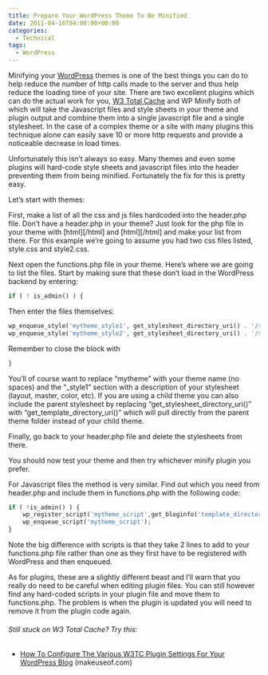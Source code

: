 ```yaml
---
title: Prepare Your WordPress Theme To Be Minified
date: 2011-04-16T04:00:00+00:00
categories:
  - Technical
tags:
  - WordPress
---
```


Minifying your [WordPress][1] themes is one of the best things you can do to help reduce the number of http calls made to the server and thus help reduce the loading time of your site. There are two excellent plugins which can do the actual work for you, [W3 Total Cache][2] and WP Minify both of which will take the Javascript files and style sheets in your theme and plugin output and combine them into a single javascript file and a single stylesheet. In the case of a complex theme or a site with many plugins this technique alone can easily save 10 or more http requests and provide a noticeable decrease in load times.

Unfortunately this isn’t always so easy. Many themes and even some plugins will hard-code style sheets and javascript files into the header preventing them from being minified. Fortunately the fix for this is pretty easy.

Let’s start with themes:

First, make a list of all the css and js files hardcoded into the header.php file. Don’t have a header.php in your theme? Just look for the php file in your theme with \[html\]\[/html\] and \[html\]\[/html\] and make your list from there. For this example we’re going to assume you had two css files listed, style.css and style2.css.

Next open the functions.php file in your theme.  Here’s where we are going to list the files. Start by making sure that these don’t load in the WordPress backend by entering:

``` php
if ( ! is_admin() ) {
```

Then enter the files themselves:

``` php
wp_enqueue_style('mytheme_style1', get_stylesheet_directory_uri() . '/style1.css', NULL, NULL, 'all' );
wp_enqueue_style('mytheme_style2', get_stylesheet_directory_uri() . '/style2.css', NULL, NULL, 'all' );
```

Remember to close the block with

``` php
}
```

You’ll of course want to replace “mytheme” with your theme name (no spaces) and the “\_style1” section with a description of your stylesheet (layout, master, color, etc). If you are using a child theme you can also include the parent stylesheet by replacing “get\_stylesheet\_directory\_uri()” with “get\_template\_directory_uri()” which will pull directly from the parent theme folder instead of your child theme.

Finally, go back to your header.php file and delete the stylesheets from there.

You should now test your theme and then try whichever minify plugin you prefer.

For Javascript files the method is very similar. Find out which you need from header.php and include them in functions.php with the following code:

``` php
if ( !is_admin() ) {
    wp_register_script('mytheme_script',get_bloginfo('template_directory') . '/js/custom_script.js', array('name_of_script_dependencies'), '1.0' );
    wp_enqueue_script('mytheme_script');
}
```

Note the big difference with scripts is that they take 2 lines to add to your functions.php file rather than one as they first have to be registered with WordPress and then enqueued.

As for plugins, these are a slightly different beast and I’ll warn that you really do need to be careful when editing plugin files. You can still however find any hard-coded scripts in your plugin file and move them to functions.php. The problem is when the plugin is updated you will need to remove it from the plugin code again.

###### Still stuck on W3 Total Cache? Try this:

*   [How To Configure The Various W3TC Plugin Settings For Your WordPress Blog](http://www.makeuseof.com/tag/configure-w3tc-plugin-wordpress/) (makeuseof.com)

 [1]: http://wordpress.org
 [2]: http://wordpress.org/extend/plugins/w3-total-cache/